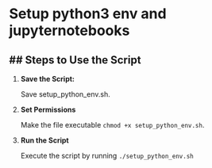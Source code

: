 # Setup python3 env and jupyternotebooks

## ## Steps to Use the Script

1. **Save the Script:**

   Save setup_python_env.sh.

2. **Set Permissions**

    Make the file executable `chmod +x setup_python_env.sh`. 

3. **Run the Script**

    Execute the script by running `./setup_python_env.sh`